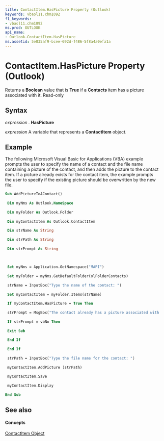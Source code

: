 ```yaml
---
title: ContactItem.HasPicture Property (Outlook)
keywords: vbaol11.chm1092
f1_keywords:
- vbaol11.chm1092
ms.prod: OUTLOOK
api_name:
- Outlook.ContactItem.HasPicture
ms.assetid: 5e835af9-bcee-692d-f486-5f8a4a0efa1a
---
```



# ContactItem.HasPicture Property (Outlook)

Returns a  **Boolean** value that is **True** if a **Contacts** item has a picture associated with it. Read-only


## Syntax

 _expression_ . **HasPicture**

 _expression_ A variable that represents a **ContactItem** object.


## Example

The following Microsoft Visual Basic for Applications (VBA) example prompts the user to specify the name of a contact and the file name containing a picture of the contact, and then adds the picture to the contact item. If a picture already exists for the contact item, the example prompts the user to specify if the existing picture should be overwritten by the new file.


```vb
Sub AddPictureToAContact() 
 
 Dim myNms As Outlook.NameSpace 
 
 Dim myFolder As Outlook.Folder 
 
 Dim myContactItem As Outlook.ContactItem 
 
 Dim strName As String 
 
 Dim strPath As String 
 
 Dim strPrompt As String 
 
 
 
 Set myNms = Application.GetNamespace("MAPI") 
 
 Set myFolder = myNms.GetDefaultFolder(olFolderContacts) 
 
 strName = InputBox("Type the name of the contact: ") 
 
 Set myContactItem = myFolder.Items(strName) 
 
 If myContactItem.HasPicture = True Then 
 
 strPrompt = MsgBox("The contact already has a picture associated with it. Do you want to overwrite the existing picture?", vbYesNo) 
 
 If strPrompt = vbNo Then 
 
 Exit Sub 
 
 End If 
 
 End If 
 
 strPath = InputBox("Type the file name for the contact: ") 
 
 myContactItem.AddPicture (strPath) 
 
 myContactItem.Save 
 
 myContactItem.Display 
 
End Sub
```


## See also


#### Concepts


[ContactItem Object](contactitem-object-outlook.md)

